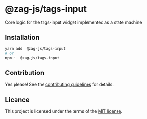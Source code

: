 # @zag-js/tags-input

Core logic for the tags-input widget implemented as a state machine

## Installation

```sh
yarn add  @zag-js/tags-input
# or
npm i  @zag-js/tags-input
```

## Contribution

Yes please! See the [contributing guidelines](https://github.com/chakra-ui/ui-machines/blob/main/CONTRIBUTING.md) for
details.

## Licence

This project is licensed under the terms of the
[MIT license](https://github.com/chakra-ui/ui-machines/blob/main/LICENSE).
